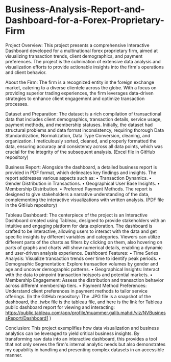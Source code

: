 # Business-Analysis-Report-and-Dashboard-for-a-Forex-Proprietary-Firm

Project Overview:
  This project presents a comprehensive Interactive Dashboard developed for a multinational forex proprietary firm, aimed at visualizing transaction trends, client demographics, and payment preferences. The project is the culmination of extensive data analysis and visualization efforts to provide actionable insights into the firm's operations and client behavior.

About the Firm:
  The firm is a recognized entity in the foreign exchange market, catering to a diverse clientele across the globe. With a focus on providing superior trading experiences, the firm leverages data-driven strategies to enhance client engagement and optimize transaction processes.

Dataset and Preparation:
  The dataset is a rich compilation of transactional data that includes client demographics, transaction details, service usage, payment methods, and membership statuses. Initially, the dataset had structural problems and data format inconsistency, requiring thorough Data Standardization, Normalization, Data Type Conversion, cleaning, and organization. I meticulously sorted, cleaned, and properly formatted the data, ensuring accuracy and consistency across all data points, which was crucial for the integrity of the subsequent analysis. (Excel file in GitHub repository)

Business Report:
  Alongside the dashboard, a detailed business report is provided in PDF format, which delineates key findings and insights. The report addresses various aspects such as:
•	Transaction Dynamics.
•	Gender Distribution in Transactions.
•	Geographical User Base Insights.
•	Membership Distribution.
•	Preferred Payment Methods.
The report is designed to give stakeholders a narrative understanding of the data, complementing the interactive visualizations with written analysis. (PDF file in the GitHub repository)

Tableau Dashboard:
  The centerpiece of the project is an Interactive Dashboard created using Tableau, designed to provide stakeholders with an intuitive and engaging platform for data exploration. The dashboard is crafted to be interactive, allowing users to interact with the data and get specific insights by different variables and categories. Viewers can utilize different parts of the charts as filters by clicking on them, also hovering on parts of graphs and charts will show numerical details, enabling a dynamic and user-driven analysis experience. 
  Dashboard Features:
•	Time Series Analysis: Visualize transaction trends over time to identify peak periods.
•	Demographic Segmentation: Explore transaction volumes by gender and age and uncover demographic patterns.
•	Geographical Insights: Interact with the data to pinpoint transaction hotspots and potential markets.
•	Membership Engagement: Assess the distribution and transaction behavior across different membership tiers.
•	Payment Method Preferences: Understand client preferences in payment methods to tailor service offerings.
(In the GitHub repository: The .JPG file is a snapshot of the dashboard, the .twbx file is the tableau file, and here is the link for Tableau public dashboard report for viewing and interacting: 
https://public.tableau.com/app/profile/muammer.galib.mahdi/viz/NVBusinessReport/Dashboard1 )

Conclusion:
  This project exemplifies how data visualization and business analytics can be leveraged to yield critical business insights. By transforming raw data into an interactive dashboard, this provides a tool that not only serves the firm's internal analytic needs but also demonstrates my capability in handling and presenting complex datasets in an accessible manner.
